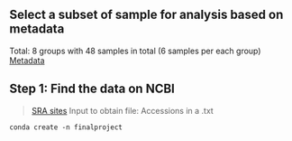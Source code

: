## Select a subset of sample for analysis based on metadata
Total: 8 groups with 48 samples in total (6 samples per each group)
[Metadata](https://www.ncbi.nlm.nih.gov/Traces/study/?WebEnv=NCID_1_88064275_130.14.18.97_5555_1556025930_2637657709_0MetA0_S_HStore&query_key=14)


## Step 1: Find the data on NCBI
> [SRA sites](https://www.ncbi.nlm.nih.gov/sra?linkname=bioproject_sra_all&from_uid=517165)
> Input to obtain file: Accessions in a .txt 

```
conda create -n finalproject
```
